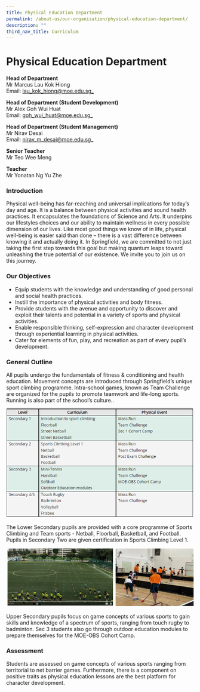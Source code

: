```yaml
---
title: Physical Education Department
permalink: /about-us/our-organisation/physical-education-department/
description: ""
third_nav_title: Curriculum
---
```


# **Physical Education Department**

**Head of Department**  
Mr Marcus Lau Kok Hiong  
Email: [lau_kok_hiong@moe.edu.sg_](mailto:lau_kok_hiong@moe.edu.sg)  

 

**Head of Department (Student Development)**    
Mr Alex Goh Wui Huat     
Email: [goh_wui_huat@moe.edu.sg_](mailto:goh_wui_huat@moe.edu.sg)  

**Head of Department (Student Management)**  
Mr Nirav Desai  
Email: [nirav_m_desai@moe.edu.sg_](mailto:nirav_m_desai@moe.edu.sg)  

**Senior Teacher**  
Mr Teo Wee Meng  
  

**Teacher**    
Mr Yonatan Ng Yu Zhe

### Introduction

Physical well-being has far-reaching and universal implications for today’s day and age. It is a balance between physical activities and sound health practices. It encapsulates the foundations of Science and Arts. It underpins our lifestyles choices and our ability to maintain wellness in every possible dimension of our lives. Like most good things we know of in life, physical well-being is easier said than done – there is a vast difference between knowing it and actually doing it. In Springfield, we are committed to not just taking the first step towards this goal but making quantum leaps toward unleashing the true potential of our existence. We invite you to join us on this journey.


### Our Objectives

*   Equip students with the knowledge and understanding of good personal and social health practices.
*   Instill the importance of physical activities and body fitness.  
*   Provide students with the avenue and opportunity to discover and exploit their talents and potential in a variety of sports and physical activities.
*   Enable responsible thinking, self-expression and character development through experiential learning in physical activities.
*   Cater for elements of fun, play, and recreation as part of every pupil’s development.


### General Outline
All pupils undergo the fundamentals of fitness & conditioning and health education. Movement concepts are introduced through Springfield’s unique sport climbing programme. Intra-school games, known as Team Challenge are organized for the pupils to promote teamwork and life-long sports. Running is also part of the school’s culture..


![](/images/PE1.png)

The Lower Secondary pupils are provided with a core programme of Sports Climbing and Team sports -  Netball, Floorball, Basketball, and Football. Pupils in Secondary Two are given certification in Sports Climbing Level 1.

![](/images/PE2.png)

Upper Secondary pupils focus on game concepts of various sports to gain skills and knowledge of a spectrum of sports, ranging from touch rugby to badminton. Sec 3 students also go through outdoor education modules to prepare themselves for the MOE-OBS Cohort Camp.


### Assessment

Students are assessed on game concepts of various sports ranging from territorial to net barrier games. Furthermore, there is a component on positive traits as physical education lessons are the best platform for character development. 